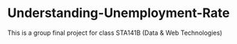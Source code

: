 # Understanding-Unemployment-Rate
This is a group final project for class STA141B (Data &amp; Web Technologies)
